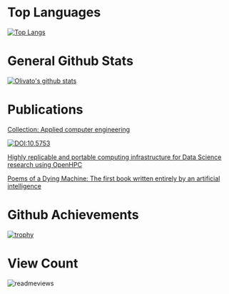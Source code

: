 # Top Languages

[![Top Langs](https://github-readme-stats.vercel.app/api/top-langs/?username=olivatooo&langs_count=10&layout=compact)](https://github.com/olivatooo/github-readme-stats)

# General Github Stats

[![Olivato's github stats](https://github-readme-stats.vercel.app/api?username=olivatooo)](https://github.com/olivatooo/github-readme-stats)

# Publications

[Collection: Applied computer engineering](https://atenaeditora.com.br/catalogo/ebook/collection-applied-computer-engineering)

[![DOI:10.5753](https://zenodo.org/badge/DOI/10.5753/kdmile.2020.11952.svg)](https://doi.org/10.5753/kdmile.2020.11952 )

[Highly replicable and portable computing infrastructure for Data Science research using OpenHPC](https://repositorio.ufscar.br/bitstream/handle/ufscar/14449/TCC_Olivato.pdf?sequence=1&isAllowed=y)

[Poems of a Dying Machine: The first book written entirely by an artificial intelligence](https://www.amazon.com.br/dp/B0B6HG9XC8)

# Github Achievements

[![trophy](https://github-profile-trophy.vercel.app/?username=olivatooo&theme=gruvbox)](https://github.com/olivatooo/github-profile-trophy)

# View Count

<img src='https://count.getloli.com/get/@olivatooo?theme=geelbooru' alt='readmeviews'>
